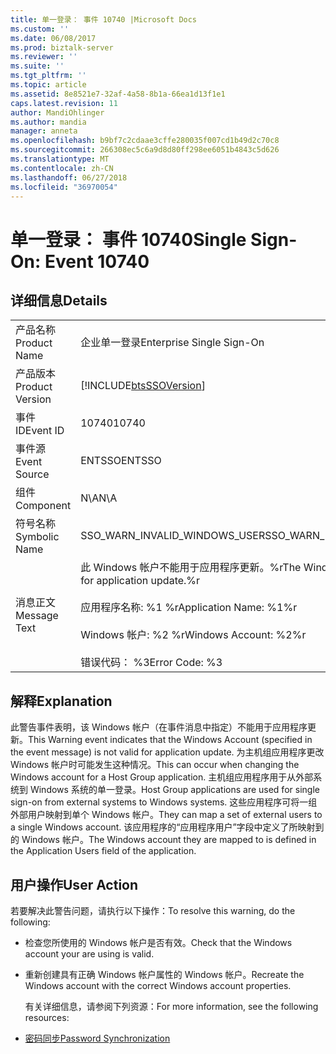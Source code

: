 ```yaml
---
title: 单一登录： 事件 10740 |Microsoft Docs
ms.custom: ''
ms.date: 06/08/2017
ms.prod: biztalk-server
ms.reviewer: ''
ms.suite: ''
ms.tgt_pltfrm: ''
ms.topic: article
ms.assetid: 8e8521e7-32af-4a58-8b1a-66ea1d13f1e1
caps.latest.revision: 11
author: MandiOhlinger
ms.author: mandia
manager: anneta
ms.openlocfilehash: b9bf7c2cdaae3cffe280035f007cd1b49d2c70c8
ms.sourcegitcommit: 266308ec5c6a9d8d80ff298ee6051b4843c5d626
ms.translationtype: MT
ms.contentlocale: zh-CN
ms.lasthandoff: 06/27/2018
ms.locfileid: "36970054"
---
```

# <a name="single-sign-on-event-10740"></a><span data-ttu-id="52329-102">单一登录： 事件 10740</span><span class="sxs-lookup"><span data-stu-id="52329-102">Single Sign-On: Event 10740</span></span>
## <a name="details"></a><span data-ttu-id="52329-103">详细信息</span><span class="sxs-lookup"><span data-stu-id="52329-103">Details</span></span>  

|                 |                                                                                                                                                            |
|-----------------|------------------------------------------------------------------------------------------------------------------------------------------------------------|
|  <span data-ttu-id="52329-104">产品名称</span><span class="sxs-lookup"><span data-stu-id="52329-104">Product Name</span></span>   |                                                                 <span data-ttu-id="52329-105">企业单一登录</span><span class="sxs-lookup"><span data-stu-id="52329-105">Enterprise Single Sign-On</span></span>                                                                  |
| <span data-ttu-id="52329-106">产品版本</span><span class="sxs-lookup"><span data-stu-id="52329-106">Product Version</span></span> |                                                 [!INCLUDE[btsSSOVersion](../includes/btsssoversion-md.md)]                                                 |
|    <span data-ttu-id="52329-107">事件 ID</span><span class="sxs-lookup"><span data-stu-id="52329-107">Event ID</span></span>     |                                                                           <span data-ttu-id="52329-108">10740</span><span class="sxs-lookup"><span data-stu-id="52329-108">10740</span></span>                                                                            |
|  <span data-ttu-id="52329-109">事件源</span><span class="sxs-lookup"><span data-stu-id="52329-109">Event Source</span></span>   |                                                                           <span data-ttu-id="52329-110">ENTSSO</span><span class="sxs-lookup"><span data-stu-id="52329-110">ENTSSO</span></span>                                                                           |
|    <span data-ttu-id="52329-111">组件</span><span class="sxs-lookup"><span data-stu-id="52329-111">Component</span></span>    |                                                                            <span data-ttu-id="52329-112">N\A</span><span class="sxs-lookup"><span data-stu-id="52329-112">N\A</span></span>                                                                             |
|  <span data-ttu-id="52329-113">符号名称</span><span class="sxs-lookup"><span data-stu-id="52329-113">Symbolic Name</span></span>  |                                                               <span data-ttu-id="52329-114">SSO_WARN_INVALID_WINDOWS_USER</span><span class="sxs-lookup"><span data-stu-id="52329-114">SSO_WARN_INVALID_WINDOWS_USER</span></span>                                                                |
|  <span data-ttu-id="52329-115">消息正文</span><span class="sxs-lookup"><span data-stu-id="52329-115">Message Text</span></span>   | <span data-ttu-id="52329-116">此 Windows 帐户不能用于应用程序更新。%r</span><span class="sxs-lookup"><span data-stu-id="52329-116">The Windows Account is not valid for application update.%r</span></span><br /><br /> <span data-ttu-id="52329-117">应用程序名称: %1 %r</span><span class="sxs-lookup"><span data-stu-id="52329-117">Application Name: %1%r</span></span><br /><br /> <span data-ttu-id="52329-118">Windows 帐户: %2 %r</span><span class="sxs-lookup"><span data-stu-id="52329-118">Windows Account: %2%r</span></span><br /><br /> <span data-ttu-id="52329-119">错误代码： %3</span><span class="sxs-lookup"><span data-stu-id="52329-119">Error Code: %3</span></span> |

## <a name="explanation"></a><span data-ttu-id="52329-120">解释</span><span class="sxs-lookup"><span data-stu-id="52329-120">Explanation</span></span>  
 <span data-ttu-id="52329-121">此警告事件表明，该 Windows 帐户（在事件消息中指定）不能用于应用程序更新。</span><span class="sxs-lookup"><span data-stu-id="52329-121">This Warning event indicates that the Windows Account (specified in the event message) is not valid for application update.</span></span> <span data-ttu-id="52329-122">为主机组应用程序更改 Windows 帐户时可能发生这种情况。</span><span class="sxs-lookup"><span data-stu-id="52329-122">This can occur when changing the Windows account for a Host Group application.</span></span> <span data-ttu-id="52329-123">主机组应用程序用于从外部系统到 Windows 系统的单一登录。</span><span class="sxs-lookup"><span data-stu-id="52329-123">Host Group applications are used for single sign-on from external systems to Windows systems.</span></span> <span data-ttu-id="52329-124">这些应用程序可将一组外部用户映射到单个 Windows 帐户。</span><span class="sxs-lookup"><span data-stu-id="52329-124">They can map a set of external users to a single Windows account.</span></span> <span data-ttu-id="52329-125">该应用程序的“应用程序用户”字段中定义了所映射到的 Windows 帐户。</span><span class="sxs-lookup"><span data-stu-id="52329-125">The Windows account they are mapped to is defined in the Application Users field of the application.</span></span>  

## <a name="user-action"></a><span data-ttu-id="52329-126">用户操作</span><span class="sxs-lookup"><span data-stu-id="52329-126">User Action</span></span>  
 <span data-ttu-id="52329-127">若要解决此警告问题，请执行以下操作：</span><span class="sxs-lookup"><span data-stu-id="52329-127">To resolve this warning, do the following:</span></span>  

- <span data-ttu-id="52329-128">检查您所使用的 Windows 帐户是否有效。</span><span class="sxs-lookup"><span data-stu-id="52329-128">Check that the Windows account your are using is valid.</span></span>  

- <span data-ttu-id="52329-129">重新创建具有正确 Windows 帐户属性的 Windows 帐户。</span><span class="sxs-lookup"><span data-stu-id="52329-129">Recreate the Windows account with the correct Windows account properties.</span></span>  

  <span data-ttu-id="52329-130">有关详细信息，请参阅下列资源：</span><span class="sxs-lookup"><span data-stu-id="52329-130">For more information, see the following resources:</span></span>  

- [<span data-ttu-id="52329-131">密码同步</span><span class="sxs-lookup"><span data-stu-id="52329-131">Password Synchronization</span></span>](../core/password-synchronization2.md)
